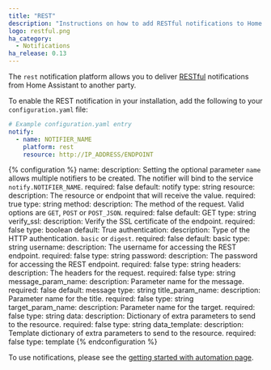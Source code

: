 ```yaml
---
title: "REST"
description: "Instructions on how to add RESTful notifications to Home Assistant."
logo: restful.png
ha_category:
  - Notifications
ha_release: 0.13
---
```


The `rest` notification platform allows you to deliver [RESTful](https://en.wikipedia.org/wiki/Representational_state_transfer) notifications from Home Assistant to another party.

To enable the REST notification in your installation, add the following to your `configuration.yaml` file:

```yaml
# Example configuration.yaml entry
notify:
  - name: NOTIFIER_NAME
    platform: rest
    resource: http://IP_ADDRESS/ENDPOINT
```

{% configuration %}
name:
  description: Setting the optional parameter `name` allows multiple notifiers to be created. The notifier will bind to the service `notify.NOTIFIER_NAME`.
  required: false
  default: notify
  type: string
resource:
  description: The resource or endpoint that will receive the value.
  required: true
  type: string
method:
  description: The method of the request. Valid options are `GET`, `POST` or `POST_JSON`.
  required: false
  default: GET
  type: string
verify_ssl:
  description: Verify the SSL certificate of the endpoint.
  required: false
  type: boolean
  default: True
authentication:
  description:  Type of the HTTP authentication. `basic` or `digest`.
  required: false
  default: basic
  type: string
username:
  description: The username for accessing the REST endpoint.
  required: false
  type: string
password:
  description: The password for accessing the REST endpoint.
  required: false
  type: string
headers:
  description: The headers for the request.
  required: false
  type: string
message_param_name:
  description: Parameter name for the message.
  required: false
  default: message
  type: string
title_param_name:
  description: Parameter name for the title.
  required: false
  type: string
target_param_name:
  description: Parameter name for the target.
  required: false
  type: string
data:
  description: Dictionary of extra parameters to send to the resource.
  required: false
  type: string
data_template:
  description: Template dictionary of extra parameters to send to the resource.
  required: false
  type: template
{% endconfiguration %}

To use notifications, please see the [getting started with automation page](/getting-started/automation/).
